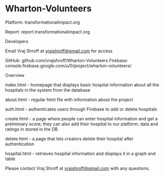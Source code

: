 # Wharton-Volunteers

Platform: transformationalimpact.org

Report: report.transformationalimpact.org


Developers

Email Vraj Shroff at vrajshroff@gmail.com for access

GitHub: github.com/vrajshroff/Wharton-Volunteers
Firebase: console.firebase.google.com/u/0/project/wharton-volunteers/

Overview

index.html - homepage that displays basic hospital information about all the hospitals in the system from the database 

about.html - regular html file with information about the project

auth.html - authenticates users through Firebase to add or delete hospitals 

create.html - a page where people can enter hospital information and get a preliminary score; they can also add their hospital to our platform; data and ratings in stored in the DB

delete.html - a page that lets creators delete their hospital after authentication

hospital.html - retrieves hospital information and displays it in a graph and table




Please contact Vraj Shroff at vrajshroff@gmail.com with any questions.
